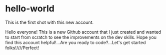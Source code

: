 # hello-world
This is the first shot with this new account.

Hello everyone!
This is a new Github account that I just created and wanted to start from scratch to see the improvements on the dev skills. Hope you find this account helpful!...Are you ready to code?...Let's get started folks!////Perfect!
